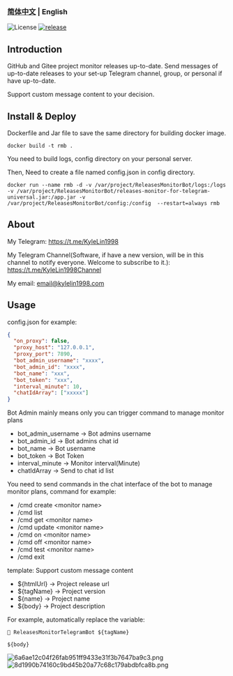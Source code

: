 ### [简体中文](./README.md) | English

![License](https://img.shields.io/badge/license-MIT-green)
[![release](https://img.shields.io/github/v/release/kylelin1998/ReleasesMonitorTelegramBot)](https://github.com/kylelin1998/ReleasesMonitorTelegramBot/releases/latest)

## Introduction
GitHub and Gitee project monitor releases up-to-date.
Send messages of up-to-date releases to your set-up Telegram channel,  group, or personal if have up-to-date.

Support custom message content to your decision.

## Install & Deploy
Dockerfile and Jar file to save the same directory for building docker image.
```
docker build -t rmb .
```
You need to build logs, config directory on your personal server.

Then, Need to create a file named config.json in config directory.
```
docker run --name rmb -d -v /var/project/ReleasesMonitorBot/logs:/logs -v /var/project/ReleasesMonitorBot/releases-monitor-for-telegram-universal.jar:/app.jar -v /var/project/ReleasesMonitorBot/config:/config  --restart=always rmb
```
## About
My Telegram: <https://t.me/KyleLin1998>

My Telegram Channel(Software, if have a new version, will be in this channel to notify everyone. Welcome to subscribe to it.): <https://t.me/KyleLin1998Channel>

My email: email@kylelin1998.com

## Usage
config.json for example:
```json
{
  "on_proxy": false,
  "proxy_host": "127.0.0.1",
  "proxy_port": 7890,
  "bot_admin_username": "xxxx",
  "bot_admin_id": "xxxx",
  "bot_name": "xxx",
  "bot_token": "xxx",
  "interval_minute": 10,
  "chatIdArray": ["xxxxx"]
}
```
Bot Admin mainly means only you can trigger command to manage monitor plans
* bot_admin_username -> Bot admins username
* bot_admin_id -> Bot admins chat id
* bot_name -> Bot username
* bot_token -> Bot Token
* interval_minute -> Monitor interval(Minute)
* chatIdArray -> Send to chat id list

You need to send commands in the chat interface of the bot to manage monitor plans, command for example:
* /cmd create \<monitor name>
* /cmd list
* /cmd get \<monitor name>
* /cmd update \<monitor name>
* /cmd on \<monitor name>
* /cmd off \<monitor name>
* /cmd test \<monitor name>
* /cmd exit

template:
Support custom message content
* ${htmlUrl} -> Project release url
* ${tagName} -> Project version
* ${name} -> Project name
* ${body} -> Project description

For example, automatically replace the variable:
```
🥳 ReleasesMonitorTelegramBot ${tagName}

${body}
```

![6a6ae12c04f26fab951ff9433e31f3b7647ba9c3.png](https://i.imgur.com/rhgNVb9.png)
![8d1990b74160c9bd45b20a77c68c179abdbfca8b.png](https://i.imgur.com/Fp4RDXu.png)
